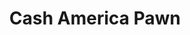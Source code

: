 ---
title: "Cash America Pawn"
url: /auburn/cash-america-pawn-auburn-way-north/
shop: pawnbroker
---